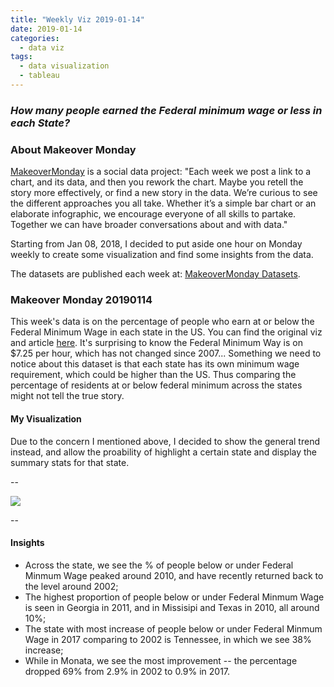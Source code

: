 ```yaml
---
title: "Weekly Viz 2019-01-14"
date: 2019-01-14
categories:
  - data viz
tags:
  - data visualization
  - tableau
---
```


### *How many people earned the Federal minimum wage or less in each State?*


### About Makeover Monday

[MakeoverMonday](http://www.makeovermonday.co.uk/) is a social data project:
"Each week we post a link to a chart, and its data, and then you rework the chart.
Maybe you retell the story more effectively, or find a new story in the data.
We’re curious to see the different approaches you all take. Whether it’s a simple bar chart or an elaborate infographic, we encourage everyone of all skills to partake.
Together we can have broader conversations about and with data."

Starting from Jan 08, 2018, I decided to put aside one hour on Monday weekly to create some visualization and find some insights from the data.

The datasets are published each week at: [MakeoverMonday Datasets](http://www.makeovermonday.co.uk/data/).

### Makeover Monday 20190114

This week's data is on the percentage of people who earn at or below the Federal Minimum Wage in each state in the US. You can find the original viz and article [here](https://www.businessinsider.com/federal-minimum-wage-workers-map-2018-10?r=US&IR=T). It's surprising to know the Federal Minimum Way is on $7.25 per hour, which has not changed since 2007... Something we need to notice about this dataset is that each state has its own minimum wage requirement, which could be higher than the US. Thus comparing the percentage of residents at or below federal minimum across the states might not tell the true story.  


#### My Visualization

Due to the concern I mentioned above, I decided to show the general trend instead, and allow the proability of highlight a certain state and display the summary stats for that state.  

--  
<div class='tableauPlaceholder' id='viz1547526255639' style='position: relative'>
<noscript><a href='#'>
  <img alt=' ' src='https:&#47;&#47;public.tableau.com&#47;static&#47;images&#47;Ma&#47;MakeOverMonday20190114&#47;WageUnderFederalMinimum&#47;1_rss.png' style='border: none' />
</a></noscript>
<object class='tableauViz'  style='display:none;'>
  <param name='host_url' value='https%3A%2F%2Fpublic.tableau.com%2F' /> 
  <param name='embed_code_version' value='3' />
  <param name='site_root' value='' />
  <param name='name' value='MakeOverMonday20190114&#47;WageUnderFederalMinimum' />
  <param name='tabs' value='no' />
  <param name='toolbar' value='yes' />
  <param name='static_image' value='https:&#47;&#47;public.tableau.com&#47;static&#47;images&#47;Ma&#47;MakeOverMonday20190114&#47;WageUnderFederalMinimum&#47;1.png' />
  <param name='animate_transition' value='yes' />
  <param name='display_static_image' value='yes' />
  <param name='display_spinner' value='yes' />
  <param name='display_overlay' value='yes' />
  <param name='display_count' value='yes' />
</object></div>                
<script type='text/javascript'>                  
  var divElement = document.getElementById('viz1547526255639');        
  var vizElement = divElement.getElementsByTagName('object')[0];     
  vizElement.style.width='800px';vizElement.style.height='827px';     
  var scriptElement = document.createElement('script');                
  scriptElement.src = 'https://public.tableau.com/javascripts/api/viz_v1.js';  
  vizElement.parentNode.insertBefore(scriptElement, vizElement);            
</script>  


--  

#### Insights
* Across the state, we see the % of people below or under Federal Minmum Wage peaked around 2010, and have recently returned back to the level around 2002;  
* The highest proportion of people below or under Federal Minmum Wage is seen in Georgia in 2011, and in Missisipi and Texas in 2010, all around 10%;  
* The state with most increase of people below or under Federal Minmum Wage in 2017 comparing to 2002 is Tennessee, in which we see 38% increase;  
* While in Monata, we see the most improvement -- the percentage dropped 69% from 2.9% in 2002 to 0.9% in 2017.  

